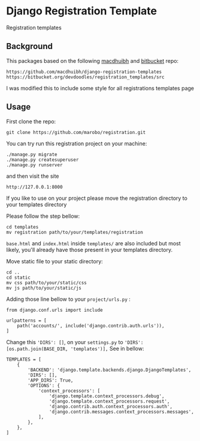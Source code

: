# Django Registration Template

Registration templates

## Background

This packages based on the following [macdhuibh](https://github.com/macdhuibh/django-registration-templates) and [bitbucket](https://bitbucket.org/devdoodles/registration_templates/src) repo:

```
https://github.com/macdhuibh/django-registration-templates
https://bitbucket.org/devdoodles/registration_templates/src
```

I was modified this to include some style for all registrations templates page


## Usage

First clone the repo:

```
git clone https://github.com/marobo/registration.git
```

You can try run this registration project on your machine:

```
./manage.py migrate
./manage.py createsuperuser
./manage.py runserver
```

and then visit the site

```
http://127.0.0.1:8000
```

If you like to use on your project please move the registration directory to your templates directory

Please follow the step bellow:

```
cd templates
mv registration path/to/your/templates/registration
```

`base.html` and `index.html` inside `templates/` are also included but most likely, you'll already have those present in your templates directory.

Move static file to your static directory:

```
cd ..
cd static
mv css path/to/your/static/css
mv js path/to/your/static/js
```

Adding those line bellow to your `project/urls.py` :

```
from django.conf.urls import include

urlpatterns = [
    path('accounts/', include('django.contrib.auth.urls')),
]
```

Change this  `'DIRS': []`, on your `settings.py` to `'DIRS': [os.path.join(BASE_DIR, 'templates')],`
See in bellow:

```
TEMPLATES = [
    {
        'BACKEND': 'django.template.backends.django.DjangoTemplates',
        'DIRS': [],
        'APP_DIRS': True,
        'OPTIONS': {
            'context_processors': [
                'django.template.context_processors.debug',
                'django.template.context_processors.request',
                'django.contrib.auth.context_processors.auth',
                'django.contrib.messages.context_processors.messages',
            ],
        },
    },
]
```

